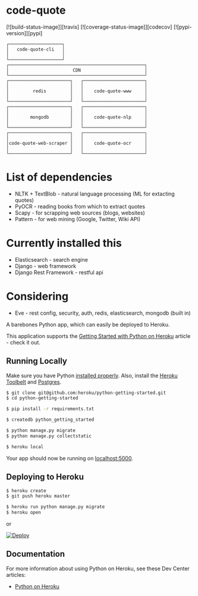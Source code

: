 # code-quote

[![build-status-image]][travis]
[![coverage-status-image]][codecov]
[![pypi-version]][pypi]


```
┌────────────────────┐
│   code-quote-cli   │
│                    │
└────────────────────┘
┌───────────────────────────────────────────────────┐
│                        CDN                        │
└───────────────────────────────────────────────────┘
┌───────────────────────┐   ┌───────────────────────┐
│                       │   │                       │
│         redis         │   │    code-quote-www     │
│                       │   │                       │
└───────────────────────┘   └───────────────────────┘
┌───────────────────────┐   ┌───────────────────────┐
│                       │   │                       │
│        mongodb        │   │    code-quote-nlp     │
│                       │   │                       │
└───────────────────────┘   └───────────────────────┘
┌───────────────────────┐   ┌───────────────────────┐
│                       │   │                       │
│code-quote-web-scraper │   │    code-quote-ocr     │
│                       │   │                       │
└───────────────────────┘   └───────────────────────┘

```

# List of dependencies

- NLTK + TextBlob - natural language processing (ML for extacting quotes)
- PyOCR - reading books from which to extract quotes
- Scapy - for scrapping web sources (blogs, websites)
- Pattern - for web mining (Google, Twitter, Wiki API)

# Currently installed this
- Elasticsearch - search engine
- Django - web framework
- Django Rest Framework - restful api

# Considering 
- Eve - rest config, security, auth, redis, elasticsearch, mongodb (built in)

A barebones Python app, which can easily be deployed to Heroku.

This application supports the [Getting Started with Python on Heroku](https://devcenter.heroku.com/articles/getting-started-with-python) article - check it out.

## Running Locally

Make sure you have Python [installed properly](http://install.python-guide.org).  Also, install the [Heroku Toolbelt](https://toolbelt.heroku.com/) and [Postgres](https://devcenter.heroku.com/articles/heroku-postgresql#local-setup).

```sh
$ git clone git@github.com:heroku/python-getting-started.git
$ cd python-getting-started

$ pip install -r requirements.txt

$ createdb python_getting_started

$ python manage.py migrate
$ python manage.py collectstatic

$ heroku local
```

Your app should now be running on [localhost:5000](http://localhost:5000/).

## Deploying to Heroku

```sh
$ heroku create
$ git push heroku master

$ heroku run python manage.py migrate
$ heroku open
```
or

[![Deploy](https://www.herokucdn.com/deploy/button.png)](https://heroku.com/deploy)

## Documentation

For more information about using Python on Heroku, see these Dev Center articles:

- [Python on Heroku](https://devcenter.heroku.com/categories/python)
